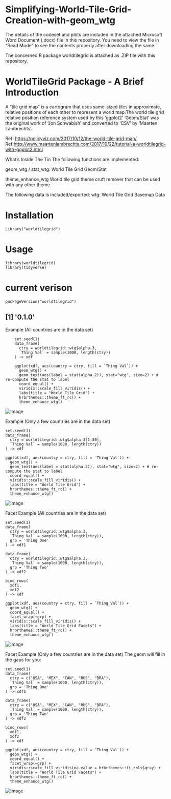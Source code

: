 # Simplifying-World-Tile-Grid-Creation-with-geom_wtg

The details of the codeset and plots are included in the attached Microsoft Word Document (.docx) file in this repository. 
You need to view the file in "Read Mode" to see the contents properly after downloading the same.

The concerned R package worldtilegrid is attached as .ZIP file with this repository.

WorldTileGrid Package - A Brief Introduction
=============================================

A “tile grid map” is a cartogram that uses same-sized tiles in approximate, relative positions of each other to represent a world map.The world tile grid relative position reference system used by this ‘ggplot2’ ‘Geom/Stat’ was the original work of ‘Jon Schwabish’ and converted to ‘CSV’ by ‘Maarten Lambrechts’.

Ref: https://policyviz.com/2017/10/12/the-world-tile-grid-map/
Ref:http://www.maartenlambrechts.com/2017/10/22/tutorial-a-worldtilegrid-with-ggplot2.html

What’s Inside The Tin
The following functions are implemented:

geom_wtg / stat_wtg: World Tile Grid Geom/Stat

theme_enhance_wtg World tile grid theme cruft remover that can be used with any other theme

The following data is included/exported:
wtg: World Tile Grid Basemap Data

Installation
=============
    Library("worldtilegrid")

Usage
======
    library(worldtilegrid)
    library(tidyverse)

# current verison
    packageVersion("worldtilegrid")

## [1] '0.1.0'

Example (All countries are in the data set)

        set.seed(1)
        data_frame(
          ctry = worldtilegrid::wtg$alpha.3,
          `Thing Val` = sample(1000, length(ctry))
        ) -> xdf

        ggplot(xdf, aes(country = ctry, fill = `Thing Val`)) +
          geom_wtg() +
          geom_text(aes(label = stat(alpha.2)), stat="wtg", size=2) + # re-compute the stat to label
          coord_equal() +
          viridis::scale_fill_viridis() +
          labs(title = "World Tile Grid") +
          hrbrthemes::theme_ft_rc() +
          theme_enhance_wtg()

![image](https://user-images.githubusercontent.com/26252963/149613799-2e9582c7-0f12-408b-98ec-9e56c65d1e73.png)

Example (Only a few countries are in the data set)

    set.seed(1)
    data_frame(
      ctry = worldtilegrid::wtg$alpha.3[1:30],
      `Thing Val` = sample(1000, length(ctry))
    ) -> xdf

    ggplot(xdf, aes(country = ctry, fill = `Thing Val`)) +
      geom_wtg() +
      geom_text(aes(label = stat(alpha.2)), stat="wtg", size=2) + # re-compute the stat to label
      coord_equal() +
      viridis::scale_fill_viridis() +
      labs(title = "World Tile Grid") +
      hrbrthemes::theme_ft_rc() +
      theme_enhance_wtg()

![image](https://user-images.githubusercontent.com/26252963/149613822-14a10a61-af4c-4f94-b2e7-957f8bc00295.png)


Facet Example (All countries are in the data set)

    set.seed(1)
    data_frame(
      ctry = worldtilegrid::wtg$alpha.3,
      `Thing Val` = sample(1000, length(ctry)),
      grp = 'Thing One'
    ) -> xdf1

    data_frame(
      ctry = worldtilegrid::wtg$alpha.3,
      `Thing Val` = sample(1000, length(ctry)),
      grp = 'Thing Two'
    ) -> xdf2

    bind_rows(
      xdf1,
      xdf2
    ) -> xdf

    ggplot(xdf, aes(country = ctry, fill = `Thing Val`)) +
      geom_wtg() +
      coord_equal() +
      facet_wrap(~grp) +
      viridis::scale_fill_viridis() +
      labs(title = "World Tile Grid Facets") +
      hrbrthemes::theme_ft_rc() +
      theme_enhance_wtg()

![image](https://user-images.githubusercontent.com/26252963/149613848-aea057e3-7951-402b-bff2-ea38fa11c412.png)


Facet Example (Only a few countries are in the data set)
The geom will fill in the gaps for you:

    set.seed(1)
    data_frame(
      ctry = c("USA", "MEX", "CAN", "RUS", "BRA"),
      `Thing Val` = sample(1000, length(ctry)),
      grp = 'Thing One'
    ) -> xdf1

    data_frame(
      ctry = c("USA", "MEX", "CAN", "RUS", "BRA"),
      `Thing Val` = sample(1000, length(ctry)),
      grp = 'Thing Two'
    ) -> xdf2

    bind_rows(
      xdf1,
      xdf2
    ) -> xdf

    ggplot(xdf, aes(country = ctry, fill = `Thing Val`)) +
      geom_wtg() +
      coord_equal() +
      facet_wrap(~grp) +
      viridis::scale_fill_viridis(na.value = hrbrthemes::ft_cols$gray) +
      labs(title = "World Tile Grid Facets") +
      hrbrthemes::theme_ft_rc() +
      theme_enhance_wtg()
![image](https://user-images.githubusercontent.com/26252963/149613863-73695f89-9707-46d6-9157-488f8ca5eb84.png)




